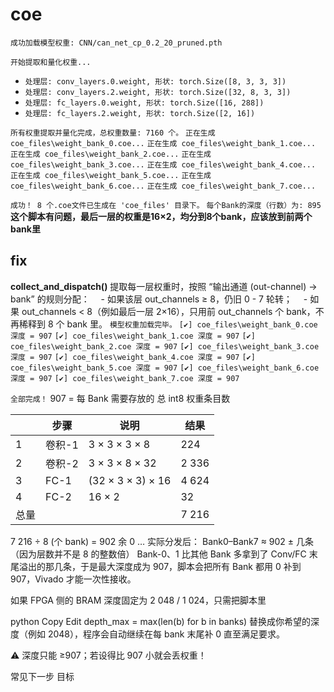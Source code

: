 # coe

`成功加载模型权重: CNN/can_net_cp_0.2_20_pruned.pth`

`开始提取和量化权重...`
  - `处理层: conv_layers.0.weight, 形状: torch.Size([8, 3, 3, 3])`
  - `处理层: conv_layers.2.weight, 形状: torch.Size([32, 8, 3, 3])`
  - `处理层: fc_layers.0.weight, 形状: torch.Size([16, 288])`
  - `处理层: fc_layers.2.weight, 形状: torch.Size([2, 16])`

`所有权重提取并量化完成，总权重数量: 7160 个。`
`正在生成 coe_files\weight_bank_0.coe...`
`正在生成 coe_files\weight_bank_1.coe...`
`正在生成 coe_files\weight_bank_2.coe...`
`正在生成 coe_files\weight_bank_3.coe...`
`正在生成 coe_files\weight_bank_4.coe...`
`正在生成 coe_files\weight_bank_5.coe...`
`正在生成 coe_files\weight_bank_6.coe...`
`正在生成 coe_files\weight_bank_7.coe...`

`成功！ 8 个.coe文件已生成在 'coe_files' 目录下。`
`每个Bank的深度（行数）为: 895`
**这个脚本有问题，最后一层的权重是16×2，均分到8个bank，应该放到前两个bank里**
## fix
**collect_and_dispatch()**	提取每一层权重时，按照 “输出通道 (out-channel) → bank” 的规则分配：
 - 如果该层 out_channels ≥ 8，仍旧 0 - 7 轮转；
 - 如果 out_channels < 8（例如最后一层 2×16），只用前 out_channels 个 bank，不再稀释到 8 个 bank 里。
`模型权重加载完毕。`
`[✔] coe_files\weight_bank_0.coe 深度 = 907`
`[✔] coe_files\weight_bank_1.coe 深度 = 907`
`[✔] coe_files\weight_bank_2.coe 深度 = 907`
`[✔] coe_files\weight_bank_3.coe 深度 = 907`
`[✔] coe_files\weight_bank_4.coe 深度 = 907`
`[✔] coe_files\weight_bank_5.coe 深度 = 907`
`[✔] coe_files\weight_bank_6.coe 深度 = 907`
`[✔] coe_files\weight_bank_7.coe 深度 = 907`

`全部完成！`
907 = 每 Bank 需要存放的 总 int8 权重条目数

|     | 步骤   | 说明                | 结果    |
| --- | ---- | ----------------- | ----- |
| 1   | 卷积-1 | 3 × 3 × 3 × 8     | 224   |
| 2   | 卷积-2 | 3 × 3 × 8 × 32    | 2 336 |
| 3   | FC-1 | (32 × 3 × 3) × 16 | 4 624 |
| 4   | FC-2 | 16 × 2            | 32    |
| 总量  |      |                   | 7 216 |

7 216 ÷ 8 (个 bank) = 902 余 0 …          实际分发后：
Bank0–Bank7 ≈ 902 ± 几条（因为层数并不是 8 的整数倍）
Bank-0、1 比其他 Bank 多拿到了 Conv/FC 末尾溢出的那几条，于是最大深度成为 907，脚本会把所有 Bank 都用 0 补到 907，Vivado 才能一次性接收。

如果 FPGA 侧的 BRAM 深度固定为 2 048 / 1 024，只需把脚本里

python
Copy
Edit
depth_max = max(len(b) for b in banks)
替换成你希望的深度（例如 2048），程序会自动继续在每 bank 末尾补 0 直至满足要求。

⚠️ 深度只能 ≥907；若设得比 907 小就会丢权重！

常见下一步
目标
